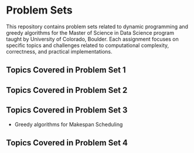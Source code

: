 # Problem Sets
This repository contains problem sets related to dynamic programming and greedy algorithms for the Master of Science in Data Science program taught by University of Colorado, Boulder. Each assignment focuses on specific topics and challenges related to computational complexity, correctness, and practical implementations.

## Topics Covered in Problem Set 1


## Topics Covered in Problem Set 2


## Topics Covered in Problem Set 3
- Greedy algorithms for Makespan Scheduling

## Topics Covered in Problem Set 4
